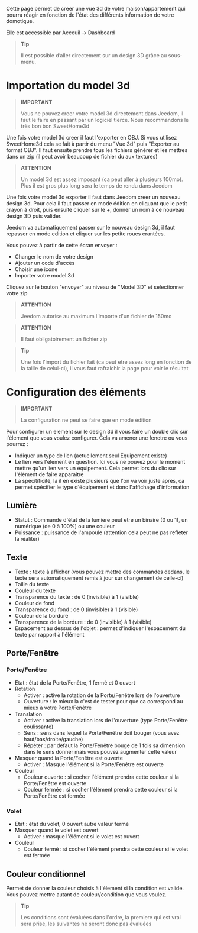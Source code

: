Cette page permet de creer une vue 3d de votre maison/appartement qui pourra réagir en fonction de l'état des différents information de votre domotique.

Elle est accessible par Acceuil → Dashboard

> **Tip**
>
> Il est possible d’aller directement sur un design 3D grâce au sous-menu.

# Importation du model 3d

> **IMPORTANT**
>
> Vous ne pouvez creer votre model 3d directement dans Jeedom, il faut le faire en passant par un logiciel tierce. Nous recommandons le très bon bon SweetHome3d

Une fois votre model 3d creer il faut l'exporter en OBJ. Si vous utilisez SweetHome3d cela se fait à partir du menu "Vue 3d" puis "Exporter au format OBJ". Il faut ensuite prendre tous les fichiers générer et les mettres dans un zip (il peut avoir beaucoup de fichier du aux textures)

> **ATTENTION**
>
> Un model 3d est assez imposant (ca peut aller à plusieurs 100mo). Plus il est gros plus long sera le temps de rendu dans Jeedom

Une fois votre model 3d exporter il faut dans Jeedom creer un nouveau design 3d. Pour cela il faut passer en mode édition en cliquant que le petit crayon à droit, puis ensuite cliquer sur le +, donner un nom à ce nouveau design 3D puis valider.

Jeedom va automatiquement passer sur le nouveau design 3d, il faut repasser en mode edition et cliquer sur les petite roues crantées.

Vous pouvez à partir de cette écran envoyer : 

- Changer le nom de votre design
- Ajouter un code d'accès
- Choisir une icone
- Importer votre model 3d

Cliquez sur le bouton "envoyer" au niveau de "Model 3D" et selectionner votre zip

> **ATTENTION**
>
> Jeedom autorise au maximum l'importe d'un fichier de 150mo

> **ATTENTION**
>
> Il faut obligatoirement un fichier zip

> **Tip**
>
> Une fois l'import du fichier fait (ca peut etre assez long en fonction de la taille de celui-ci), il vous faut rafraichir la page pour voir le résultat


# Configuration des éléments

> **IMPORTANT**
>
> La configuration ne peut se faire que en mode édition

Pour configurer un element sur le design 3d il vous faire un double clic sur l'élement que vous voulez configurer. Cela va amener une fenetre ou vous pourrez : 

- Indiquer un type de lien (actuellement seul Equipement existe)
- Le lien vers l'element en question. Ici vous ne pouvez pour le moment mettre qu'un lien vers un équipement. Cela permet lors du clic sur l'élément de faire apparaitre 
- La spécitificité, la il en existe plusieurs que l'on va voir juste après, ca permet spécifier le type d'équipement et donc l'affichage d'information

## Lumière

- Statut : Commande d'état de la lumiere peut etre un binaire (0 ou 1), un numérique (de 0 à 100%) ou une couleur
- Puissance : puissance de l'ampoule (attention cela peut ne pas refleter la réaliter)

## Texte

- Texte : texte à afficher (vous pouvez mettre des commandes dedans, le texte sera automatiquement remis à jour sur changement de celle-ci)
- Taille du texte
- Couleur du texte
- Transparence du texte : de 0 (invisible) à 1 (visible)
- Couleur de fond
- Transparence du fond : de 0 (invisible) à 1 (visible)
- Couleur de la bordure
- Transparence de la bordure : de 0 (invisible) à 1 (visible)
- Espacement au dessus de l'objet : permet d'indiquer l'espacement du texte par rapport à l'élément

## Porte/Fenêtre

### Porte/Fenêtre

- Etat : état de la Porte/Fenêtre, 1 fermé et 0 ouvert
- Rotation
	- Activer : active la rotation de la Porte/Fenêtre lors de l'ouverture
	- Ouverture : le mieux la c'est de tester pour que ca correspond au mieux à votre Porte/Fenêtre
- Translation
	- Activer : active la translation lors de l'ouverture (type Porte/Fenêtre coulissante)
	- Sens : sens dans lequel la Porte/Fenêtre doit bouger (vous avez haut/bas/droite/gauche)
	- Répéter : par defaut la Porte/Fenêtre bouge de 1 fois sa dimension dans le sens donner mais vous pouvez augmenter cette valeur
- Masquer quand la Porte/Fenêtre est ouverte	
	- Activer : Masque l'élément si la Porte/Fenêtre est ouverte
- Couleur
	- Couleur ouverte : si cocher l'élément prendra cette couleur si la Porte/Fenêtre est ouverte
	- Couleur fermée : si cocher l'élément prendra cette couleur si la Porte/Fenêtre est fermée

### Volet

- Etat : état du volet, 0 ouvert autre valeur fermé
- Masquer quand le volet est ouvert
	-  Activer : masque l'élément si le volet est ouvert
- Couleur
	- Couleur fermé : si cocher l'élément prendra cette couleur si le volet est fermée

## Couleur conditionnel

Permet de donner la couleur choisis à l'élement si la condition est valide. Vous pouvez mettre autant de couleur/condition que vous voulez. 

> **Tip**
>
> Les conditions sont évaluées dans l'ordre, la premiere qui est vrai sera prise, les suivantes ne seront donc pas évaluées